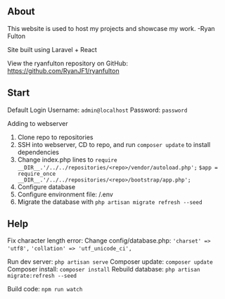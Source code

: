 ## About

This website is used to host my projects and showcase my work. -Ryan Fulton

Site built using Laravel + React

View the ryanfulton repository on GitHub: https://github.com/RyanJF1/ryanfulton
## Start

Default Login
Username: `admin@localhost`
Password: `password`

Adding to webserver
1. Clone repo to repositories
2. SSH into webserver, CD to repo, and run `composer update` to install dependencies
3. Change index.php lines to 
`require __DIR__.'/../../repositories/<repo>/vendor/autoload.php';`
`$app = require_once __DIR__.'/../../repositories/<repo>/bootstrap/app.php';`
4. Configure database
5. Configure environment file: /.env
5. Migrate the database with `php artisan migrate refresh --seed`

## Help

Fix character length error:
    Change config/database.php:
    `'charset' => 'utf8',`
    `'collation' => 'utf_unicode_ci',`

Run dev server: `php artisan serve`
Composer update: `composer update`
Composer install: `composer install`
Rebuild database: `php artisan migrate:refresh --seed`

Build code: `npm run watch`
